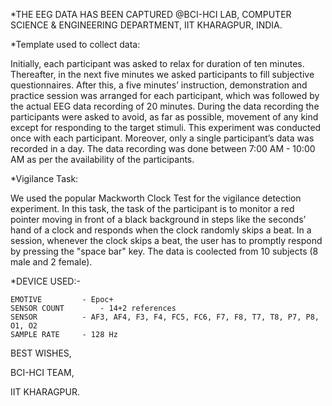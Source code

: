 *THE EEG DATA HAS BEEN CAPTURED @BCI-HCI LAB, COMPUTER SCIENCE & ENGINEERING DEPARTMENT, IIT KHARAGPUR, INDIA.

*Template used to collect data:

Initially, each participant was asked to relax for duration of ten minutes. Thereafter, in the next five minutes we asked participants to fill subjective questionnaires. After this, a five minutes’ instruction, demonstration and practice session was arranged for each participant, which was followed by the actual EEG data recording of 20 minutes. During the data recording the participants were asked to avoid, as far as possible, movement of any kind except for responding to the target stimuli. This experiment was conducted once with each participant. Moreover, only a single participant’s data was recorded in a day. The data recording was done between 7:00 AM - 10:00 AM as per the availability of the participants.

*Vigilance Task: 

We used the popular Mackworth Clock Test for the vigilance detection experiment. In this task, the task of the participant is to monitor a red pointer moving in front of a black background in steps like the seconds’ hand of a clock and responds when the clock randomly skips a beat. In a session, whenever the clock skips a beat, the user has to promptly respond by pressing the "space bar" key. The data is coolected from 10 subjects (8 male and 2 female).

*DEVICE USED:-

	EMOTIVE 	    - Epoc+
	SENSOR COUNT 	    - 14+2 references
	SENSOR 		    - AF3, AF4, F3, F4, FC5, FC6, F7, F8, T7, T8, P7, P8, O1, O2
	SAMPLE RATE	    - 128 Hz
  
  
BEST WISHES,

BCI-HCI TEAM,

IIT KHARAGPUR.

